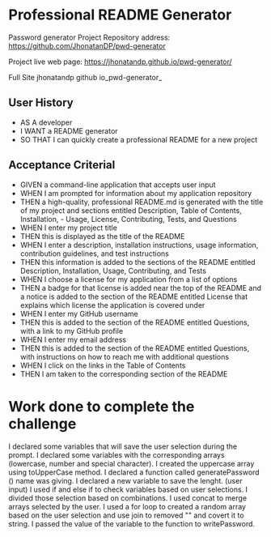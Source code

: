 # Professional README Generator

Password generator
Project Repository address: https://github.com/JhonatanDP/pwd-generator

Project live web page: https://jhonatandp.github.io/pwd-generator/

Full Site
jhonatandp github io_pwd-generator_

## User History

- AS A developer
- I WANT a README generator
- SO THAT I can quickly create a professional README for a new project

## Acceptance Criterial

- GIVEN a command-line application that accepts user input
- WHEN I am prompted for information about my application repository
- THEN a high-quality, professional README.md is generated with the title of my project and sections entitled Description, Table of Contents, Installation, - Usage, License, Contributing, Tests, and Questions
- WHEN I enter my project title
- THEN this is displayed as the title of the README
- WHEN I enter a description, installation instructions, usage information, contribution guidelines, and test instructions
- THEN this information is added to the sections of the README entitled Description, Installation, Usage, Contributing, and Tests
- WHEN I choose a license for my application from a list of options
- THEN a badge for that license is added near the top of the README and a notice is added to the section of the README entitled License that explains which license the application is covered under
- WHEN I enter my GitHub username
- THEN this is added to the section of the README entitled Questions, with a link to my GitHub profile
- WHEN I enter my email address
- THEN this is added to the section of the README entitled Questions, with instructions on how to reach me with additional questions
- WHEN I click on the links in the Table of Contents
- THEN I am taken to the corresponding section of the README


# Work done to complete the challenge
I declared some variables that will save the user selection during the prompt.
I declared some variables with the corresponding arrays (lowercase, number and special character).
I created the uppercase array using toUpperCase method.
I declared a function called generatePassword () name was giving.
I declared a new variable to save the lenght. (user input)
I used if and else if to check variables based on user selections.
I divided those selection based on combinations.
I used concat to merge arrays selected by the user.
I used a for loop to created a random array based on the user selection and use join to removed "" and covert it to string.
I passed the value of the variable to the function to writePassword.
